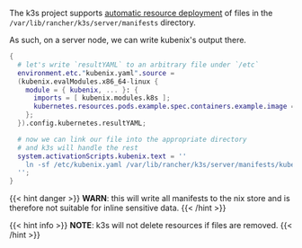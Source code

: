 The k3s project supports [automatic resource deployment](https://docs.k3s.io/installation/packaged-components#auto-deploying-manifests-addons) of files in the `/var/lib/rancher/k3s/server/manifests` directory.

As such, on a server node, we can write kubenix's output there.

```nix
{
  # let's write `resultYAML` to an arbitrary file under `/etc`
  environment.etc."kubenix.yaml".source =
  (kubenix.evalModules.x86_64-linux {
    module = { kubenix, ... }: {
      imports = [ kubenix.modules.k8s ];
      kubernetes.resources.pods.example.spec.containers.example.image = "nginx";
    };
  }).config.kubernetes.resultYAML;

  # now we can link our file into the appropriate directory
  # and k3s will handle the rest
  system.activationScripts.kubenix.text = ''
    ln -sf /etc/kubenix.yaml /var/lib/rancher/k3s/server/manifests/kubenix.yaml
  '';
}
```

{{< hint danger >}}
**WARN**: this will write all manifests to the nix store and is therefore not suitable for inline sensitive data.
{{< /hint >}}

{{< hint info >}}
**NOTE**: k3s will not delete resources if files are removed.
{{< /hint >}}
